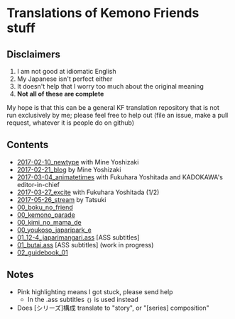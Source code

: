 # Translations of Kemono Friends stuff

## Disclaimers
1. I am not good at idiomatic English
2. My Japanese isn't perfect either
3. It doesn't help that I worry too much about the original meaning
4. **Not all of these are complete**

My hope is that this can be a general KF translation repository that is not run exclusively by me; please feel free to help out (file an issue, make a pull request, whatever it is people do on github)

## Contents
- [2017-02-10_newtype](https://vacaran2017.github.io/2017-02-10_newtype.html) with Mine Yoshizaki
- [2017-02-21_blog](https://vacaran2017.github.io/2017-02-21_blog.html) by Mine Yoshizaki
- [2017-03-04_animatetimes](https://vacaran2017.github.io/2017-03-04_animatetimes.html) with Fukuhara Yoshitada and KADOKAWA's editor-in-chief
- [2017-03-27_excite](https://vacaran2017.github.io/2017-03-27_excite.html) with Fukuhara Yoshitada (1/2)
- [2017-05-26_stream](https://vacaran2017.github.io/2017-05-26_stream.html) by Tatsuki
- [00_boku_no_friend](https://vacaran2017.github.io/00_boku_no_friend.html)
- [00_kemono_parade](https://vacaran2017.github.io/00_kemono_parade.html)
- [00_kimi_no_mama_de](https://vacaran2017.github.io/00_kimi_no_mama_de.html)
- [00_youkoso_japaripark_e](https://vacaran2017.github.io/00_youkoso_japaripark_e.html)
- [01_12-4_japarimangari.ass](https://vacaran2017.github.io/01_12-4_japarimangari.ass) [ASS subtitles]
- [01_butai.ass](https://vacaran2017.github.io/01_butai.ass) [ASS subtitles] (work in progress)
- [02_guidebook_01](https://vacaran2017.github.io/02_guidebook_01.html)

## Notes
- Pink highlighting means I got stuck, please send help
  - In the .ass subtitles ```｛｝``` is used instead
- Does [シリーズ]構成 translate to "story", or "[series] composition"
